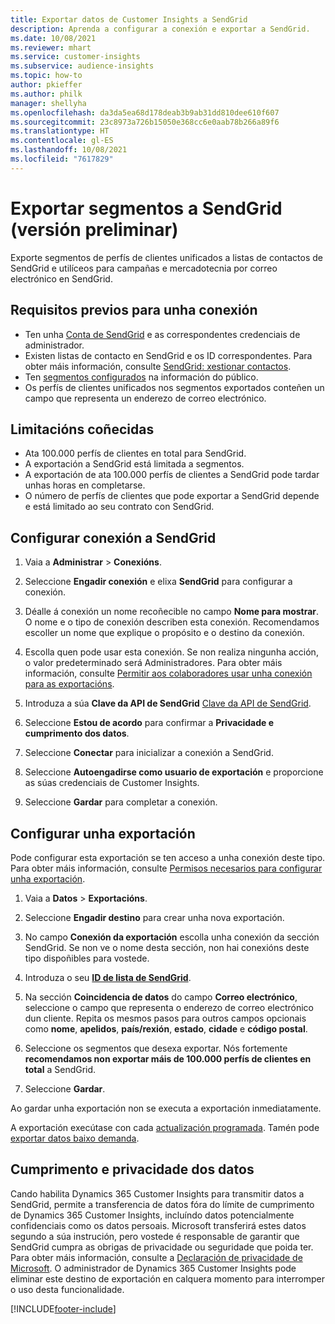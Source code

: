 ```yaml
---
title: Exportar datos de Customer Insights a SendGrid
description: Aprenda a configurar a conexión e exportar a SendGrid.
ms.date: 10/08/2021
ms.reviewer: mhart
ms.service: customer-insights
ms.subservice: audience-insights
ms.topic: how-to
author: pkieffer
ms.author: philk
manager: shellyha
ms.openlocfilehash: da3da5ea68d178deab3b9ab31dd810dee610f607
ms.sourcegitcommit: 23c8973a726b15050e368cc6e0aab78b266a89f6
ms.translationtype: HT
ms.contentlocale: gl-ES
ms.lasthandoff: 10/08/2021
ms.locfileid: "7617829"
---
```

# <a name="export-segments-to-sendgrid-preview"></a>Exportar segmentos a SendGrid (versión preliminar)

Exporte segmentos de perfís de clientes unificados a listas de contactos de SendGrid e utilíceos para campañas e mercadotecnia por correo electrónico en SendGrid. 

## <a name="prerequisites-for-a-connection"></a>Requisitos previos para unha conexión

-   Ten unha [Conta de SendGrid](https://sendgrid.com/) e as correspondentes credenciais de administrador.
-   Existen listas de contacto en SendGrid e os ID correspondentes. Para obter máis información, consulte [SendGrid: xestionar contactos](https://sendgrid.com/docs/ui/managing-contacts/create-and-manage-contacts/#manage-contacts).
-   Ten [segmentos configurados](segments.md) na información do público.
-   Os perfís de clientes unificados nos segmentos exportados conteñen un campo que representa un enderezo de correo electrónico.

## <a name="known-limitations"></a>Limitacións coñecidas

- Ata 100.000 perfís de clientes en total para SendGrid.
- A exportación a SendGrid está limitada a segmentos.
- A exportación de ata 100.000 perfís de clientes a SendGrid pode tardar unhas horas en completarse. 
- O número de perfís de clientes que pode exportar a SendGrid depende e está limitado ao seu contrato con SendGrid.

## <a name="set-up-connection-to-sendgrid"></a>Configurar conexión a SendGrid

1. Vaia a **Administrar** > **Conexións**.

1. Seleccione **Engadir conexión** e elixa **SendGrid** para configurar a conexión.

1. Déalle á conexión un nome recoñecible no campo **Nome para mostrar**. O nome e o tipo de conexión describen esta conexión. Recomendamos escoller un nome que explique o propósito e o destino da conexión.

1. Escolla quen pode usar esta conexión. Se non realiza ningunha acción, o valor predeterminado será Administradores. Para obter máis información, consulte [Permitir aos colaboradores usar unha conexión para as exportacións](connections.md#allow-contributors-to-use-a-connection-for-exports).

1. Introduza a súa **Clave da API de SendGrid** [Clave da API de SendGrid](https://sendgrid.com/docs/ui/account-and-settings/api-keys/).

1. Seleccione **Estou de acordo** para confirmar a **Privacidade e cumprimento dos datos**.

1. Seleccione **Conectar** para inicializar a conexión a SendGrid.

1. Seleccione **Autoengadirse como usuario de exportación** e proporcione as súas credenciais de Customer Insights.

1. Seleccione **Gardar** para completar a conexión.

## <a name="configure-an-export"></a>Configurar unha exportación

Pode configurar esta exportación se ten acceso a unha conexión deste tipo. Para obter máis información, consulte [Permisos necesarios para configurar unha exportación](export-destinations.md#set-up-a-new-export).

1. Vaia a **Datos** > **Exportacións**.

1. Seleccione **Engadir destino** para crear unha nova exportación.

1. No campo **Conexión da exportación** escolla unha conexión da sección SendGrid. Se non ve o nome desta sección, non hai conexións deste tipo dispoñibles para vostede.

1. Introduza o seu **[ID de lista de SendGrid](https://sendgrid.com/docs/ui/managing-contacts/create-and-manage-contacts/#manage-contacts)**.

1. Na sección **Coincidencia de datos** do campo **Correo electrónico**, seleccione o campo que representa o enderezo de correo electrónico dun cliente. Repita os mesmos pasos para outros campos opcionais como **nome**, **apelidos**, **país/rexión**, **estado**, **cidade** e **código postal**.

1. Seleccione os segmentos que desexa exportar. Nós fortemente **recomendamos non exportar máis de 100.000 perfís de clientes en total** a SendGrid. 

1. Seleccione **Gardar**.

Ao gardar unha exportación non se executa a exportación inmediatamente.

A exportación execútase con cada [actualización programada](system.md#schedule-tab). Tamén pode [exportar datos baixo demanda](export-destinations.md#run-exports-on-demand). 

## <a name="data-privacy-and-compliance"></a>Cumprimento e privacidade dos datos

Cando habilita Dynamics 365 Customer Insights para transmitir datos a SendGrid, permite a transferencia de datos fóra do límite de cumprimento de Dynamics 365 Customer Insights, incluíndo datos potencialmente confidenciais como os datos persoais. Microsoft transferirá estes datos segundo a súa instrución, pero vostede é responsable de garantir que SendGrid cumpra as obrigas de privacidade ou seguridade que poida ter. Para obter máis información, consulte a [Declaración de privacidade de Microsoft](https://go.microsoft.com/fwlink/?linkid=396732).
O administrador de Dynamics 365 Customer Insights pode eliminar este destino de exportación en calquera momento para interromper o uso desta funcionalidade.


[!INCLUDE[footer-include](../includes/footer-banner.md)]
